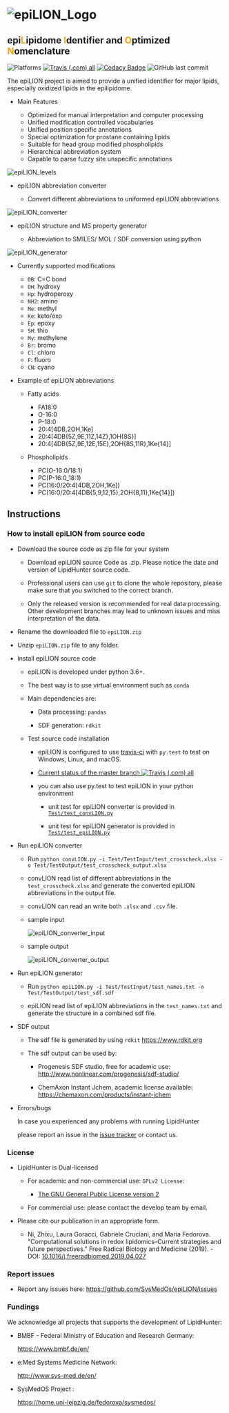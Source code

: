 # ![epiLION_Logo](doc/images/epiLION_Logo.png)

## epi<span style="color:orange">L</span>ipidome <span style="color:orange">I</span>dentifier and <span style="color:orange">O</span>ptimized <span style="color:orange">N</span>omenclature

![Platforms](https://img.shields.io/badge/Platform-Linux%20%7C%20macOS%20%7C%20Windows-blue.svg)
[![Travis (.com) all](https://img.shields.io/travis/com/SysMedOs/epiLION/master.svg)](https://travis-ci.com/SysMedOs/epiLION)
[![Codacy Badge](https://api.codacy.com/project/badge/Grade/c02db70257b64538af60df36c480b042)](https://app.codacy.com/app/zhixu.ni/epiLION?utm_source=github.com&utm_medium=referral&utm_content=SysMedOs/epiLION&utm_campaign=Badge_Grade_Dashboard)
![GitHub last commit](https://img.shields.io/github/last-commit/SysMedOs/epiLION.svg)

The epiLION project is aimed to provide a unified identifier for major lipids, especially oxidized lipids
in the epilipidome.

-   Main Features

    -   Optimized for manual interpretation and computer processing
    -   Unified modification controlled vocabularies
    -   Unified position specific annotations
    -   Special optimization for prostane containing lipids
    -   Suitable for head group modified phospholipids
    -   Hierarchical abbreviation system
    -   Capable to parse fuzzy site unspecific annotations

![epiLION_levels](doc/images/epiLION_levels.png)

-   epiLION abbreviation converter

    -   Convert different abbreviations to uniformed epiLION abbreviations

![epiLION_converter](doc/images/fig_converter.png)

-   epiLION structure and MS property generator

    -   Abbreviation to SMILES/ MOL / SDF conversion using python

![epiLION_generator](doc/images/fig_generator.png)

-   Currently supported modifications

    -   `DB`: C=C bond
    -   `OH`: hydroxy
    -   `Hp`: hydroperoxy
    -   `NH2`: amino
    -   `Me`: methyl
    -   `Ke`: keto/oxo
    -   `Ep`: epoxy
    -   `SH`: thio
    -   `My`: methylene
    -   `Br`: bromo
    -   `Cl`: chloro
    -   `F`: fluoro
    -   `CN`: cyano

-   Example of epiLION abbreviations

    -   Fatty acids

        -   FA18:0
        -   O-16:0
        -   P-18:0
        -   20:4\[4DB,2OH,1Ke]
        -   20:4\[4DB{5Z,9E,11Z,14Z},1OH{8S}]
        -   20:4\[4DB{5Z,9E,12E,15E},2OH{8S,11R},1Ke{14}]

    -   Phospholipids
        -   PC(O-16:0/18:1)
        -   PC(P-16:0_18:1)
        -   PC(16:0/20:4\[4DB,2OH,1Ke])
        -   PC(16:0/20:4\[4DB{5,9,12,15},2OH{8,11},1Ke{14}])

## Instructions

### How to install epiLION from source code

-   Download the source code as zip file for your system

    -   Download epiLION source Code as .zip. Please notice the date and version of LipidHunter source code.

    -   Professional users can use `git` to clone the whole repository, please make sure that you switched to the correct branch.

    -   Only the released version is recommended for real data processing. Other development branches may lead to unknown issues and miss interpretation of the data.

-   Rename the downloaded file to `epiLION.zip`

-   Unzip `epiLION.zip` file to any folder.

-   Install epiLION source code

    -   epiLION is developed under python 3.6+.

    -   The best way is to use virtual environment such as `conda`

    -   Main dependencies are:

        -   Data processing: `pandas`

        -   SDF generation: `rdkit`

    -   Test source code installation

        -   epiLION is configured to use [travis-ci](https://travis-ci.com) with `py.test` to test on Windows, Linux, and macOS.

        -   [Current status of the master branch ![Travis (.com) all](https://img.shields.io/travis/com/SysMedOs/epiLION/master.svg)](https://travis-ci.com/SysMedOs/epiLION/branches)

        -   you can also use py.test to test epiLION in your python environment

            -   unit test for epiLION converter is provided in [`Test/test_convLION.py`](test/test_convLION.py)

            -   unit test for epiLION generator is provided in [`Test/test_epiLION.py`](test/test_epiLION.py)

-   Run epiLION converter

    -   Run `python convLION.py -i Test/TestInput/test_crosscheck.xlsx -o Test/TestOutput/test_crosscheck_output.xlsx`

    -   convLION read list of different abbreviations in the `test_crosscheck.xlsx`
        and generate the converted epiLION abbreviations in the output file.

    -   convLION can read an write both `.xlsx` and `.csv` file.

    -   sample input

        ![epiLION_converter_input](doc/images/inLION.PNG)

    -   sample output

        ![epiLION_converter_output](doc/images/outLION.PNG)

-   Run epiLION generator

    -   Run `python epiLION.py -i Test/TestInput/test_names.txt -o Test/TestOutput/test_sdf.sdf`

    -   epiLION read list of epiLION abbreviations in the `test_names.txt`
        and generate the structure in a combined sdf file.

-   SDF output

    -   The sdf file is generated by using `rdkit` <https://www.rdkit.org>

    -   The sdf output can be used by:

        -   Progenesis SDF studio, free for academic use:
            <http://www.nonlinear.com/progenesis/sdf-studio/>

        -   ChemAxon Instant Jchem, academic license available:
            <https://chemaxon.com/products/instant-jchem>

-   Errors/bugs

      In case you experienced any problems with running LipidHunter

      please report an issue in the [issue tracker](https://github.com/SysMedOs/epiLION/issues) or contact us.

### License

-   LipidHunter is Dual-licensed

    -   For academic and non-commercial use: `GPLv2 License`:

        -   [The GNU General Public License version 2](https://www.gnu.org/licenses/old-licenses/gpl-2.0.en.html)

    -   For commercial use: please contact the develop team by email.

-   Please cite our publication in an appropriate form.

    -   Ni, Zhixu, Laura Goracci, Gabriele Cruciani, and Maria Fedorova.
        "Computational solutions in redox lipidomics–Current strategies and future perspectives."
        Free Radical Biology and Medicine (2019).
            \- DOI: [10.1016/j.freeradbiomed.2019.04.027](https://www.sciencedirect.com/science/article/pii/S0891584919303466)

### Report issues

-   Report any issues here: <https://github.com/SysMedOs/epiLION/issues>

### Fundings

We acknowledge all projects that supports the development of LipidHunter:

-   BMBF - Federal Ministry of Education and Research Germany:

    <https://www.bmbf.de/en/>

-   e:Med Systems Medicine Network:

    <http://www.sys-med.de/en/>

-   SysMedOS Project :

    <https://home.uni-leipzig.de/fedorova/sysmedos/>
